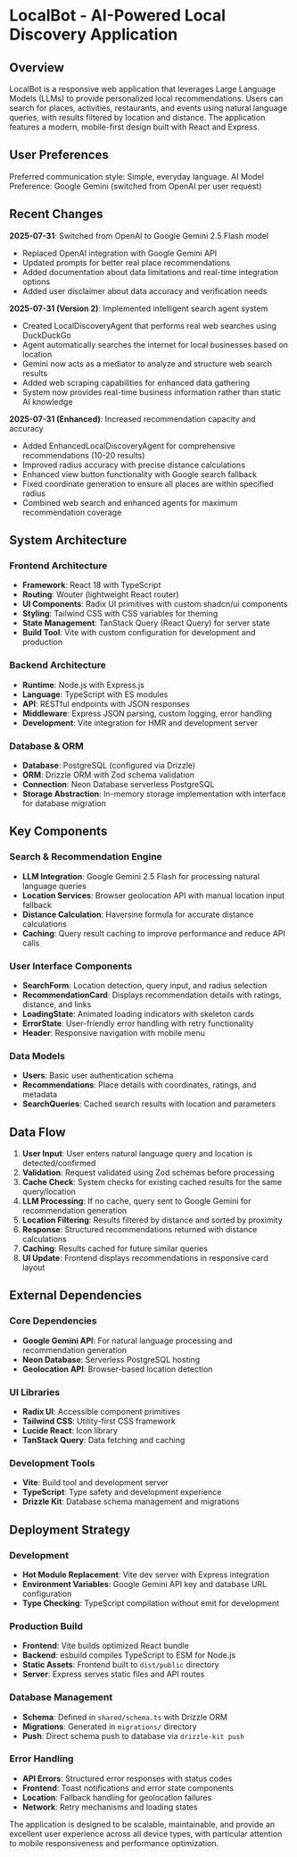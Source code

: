 # LocalBot - AI-Powered Local Discovery Application

## Overview

LocalBot is a responsive web application that leverages Large Language Models (LLMs) to provide personalized local recommendations. Users can search for places, activities, restaurants, and events using natural language queries, with results filtered by location and distance. The application features a modern, mobile-first design built with React and Express.

## User Preferences

Preferred communication style: Simple, everyday language.
AI Model Preference: Google Gemini (switched from OpenAI per user request)

## Recent Changes

**2025-07-31**: Switched from OpenAI to Google Gemini 2.5 Flash model
- Replaced OpenAI integration with Google Gemini API
- Updated prompts for better real place recommendations  
- Added documentation about data limitations and real-time integration options
- Added user disclaimer about data accuracy and verification needs

**2025-07-31 (Version 2)**: Implemented intelligent search agent system
- Created LocalDiscoveryAgent that performs real web searches using DuckDuckGo
- Agent automatically searches the internet for local businesses based on location
- Gemini now acts as a mediator to analyze and structure web search results
- Added web scraping capabilities for enhanced data gathering
- System now provides real-time business information rather than static AI knowledge

**2025-07-31 (Enhanced)**: Increased recommendation capacity and accuracy
- Added EnhancedLocalDiscoveryAgent for comprehensive recommendations (10-20 results)
- Improved radius accuracy with precise distance calculations
- Enhanced view button functionality with Google search fallback
- Fixed coordinate generation to ensure all places are within specified radius
- Combined web search and enhanced agents for maximum recommendation coverage

## System Architecture

### Frontend Architecture
- **Framework**: React 18 with TypeScript
- **Routing**: Wouter (lightweight React router)
- **UI Components**: Radix UI primitives with custom shadcn/ui components
- **Styling**: Tailwind CSS with CSS variables for theming
- **State Management**: TanStack Query (React Query) for server state
- **Build Tool**: Vite with custom configuration for development and production

### Backend Architecture
- **Runtime**: Node.js with Express.js
- **Language**: TypeScript with ES modules
- **API**: RESTful endpoints with JSON responses
- **Middleware**: Express JSON parsing, custom logging, error handling
- **Development**: Vite integration for HMR and development server

### Database & ORM
- **Database**: PostgreSQL (configured via Drizzle)
- **ORM**: Drizzle ORM with Zod schema validation
- **Connection**: Neon Database serverless PostgreSQL
- **Storage Abstraction**: In-memory storage implementation with interface for database migration

## Key Components

### Search & Recommendation Engine
- **LLM Integration**: Google Gemini 2.5 Flash for processing natural language queries
- **Location Services**: Browser geolocation API with manual location input fallback
- **Distance Calculation**: Haversine formula for accurate distance calculations
- **Caching**: Query result caching to improve performance and reduce API calls

### User Interface Components
- **SearchForm**: Location detection, query input, and radius selection
- **RecommendationCard**: Displays recommendation details with ratings, distance, and links
- **LoadingState**: Animated loading indicators with skeleton cards
- **ErrorState**: User-friendly error handling with retry functionality
- **Header**: Responsive navigation with mobile menu

### Data Models
- **Users**: Basic user authentication schema
- **Recommendations**: Place details with coordinates, ratings, and metadata
- **SearchQueries**: Cached search results with location and parameters

## Data Flow

1. **User Input**: User enters natural language query and location is detected/confirmed
2. **Validation**: Request validated using Zod schemas before processing
3. **Cache Check**: System checks for existing cached results for the same query/location
4. **LLM Processing**: If no cache, query sent to Google Gemini for recommendation generation
5. **Location Filtering**: Results filtered by distance and sorted by proximity
6. **Response**: Structured recommendations returned with distance calculations
7. **Caching**: Results cached for future similar queries
8. **UI Update**: Frontend displays recommendations in responsive card layout

## External Dependencies

### Core Dependencies
- **Google Gemini API**: For natural language processing and recommendation generation
- **Neon Database**: Serverless PostgreSQL hosting
- **Geolocation API**: Browser-based location detection

### UI Libraries
- **Radix UI**: Accessible component primitives
- **Tailwind CSS**: Utility-first CSS framework
- **Lucide React**: Icon library
- **TanStack Query**: Data fetching and caching

### Development Tools
- **Vite**: Build tool and development server
- **TypeScript**: Type safety and development experience
- **Drizzle Kit**: Database schema management and migrations

## Deployment Strategy

### Development
- **Hot Module Replacement**: Vite dev server with Express integration
- **Environment Variables**: Google Gemini API key and database URL configuration
- **Type Checking**: TypeScript compilation without emit for development

### Production Build
- **Frontend**: Vite builds optimized React bundle
- **Backend**: esbuild compiles TypeScript to ESM for Node.js
- **Static Assets**: Frontend built to `dist/public` directory
- **Server**: Express serves static files and API routes

### Database Management
- **Schema**: Defined in `shared/schema.ts` with Drizzle ORM
- **Migrations**: Generated in `migrations/` directory
- **Push**: Direct schema push to database via `drizzle-kit push`

### Error Handling
- **API Errors**: Structured error responses with status codes
- **Frontend**: Toast notifications and error state components
- **Location**: Fallback handling for geolocation failures
- **Network**: Retry mechanisms and loading states

The application is designed to be scalable, maintainable, and provide an excellent user experience across all device types, with particular attention to mobile responsiveness and performance optimization.